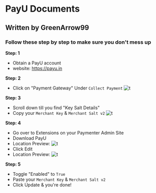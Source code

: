 # PayU Documents

## Written by GreenArrow99

### Follow these step by step to make sure you don't mess up

**Step: 1**
- Obtain a PayU account
 - website: https://payu.in

**Step: 2**
- Click on "Payment Gateway" Under `Collect Payment`
![t](https://i.e-z.host/tfnaz6gw.png)

**Step: 3**
- Scroll down till you find "Key Salt Details"
 - Copy your `Merchant Key` & `Merchant Salt v2`
![t](https://i.e-z.host/eozla00l.png)

**Step: 4**
- Go over to Extensions on your Paymenter Admin Site
- Download PayU
- Location Preview: ![t](https://i.e-z.host/476qlru9.png) 
- Click Edit
- Location Preview: ![t](https://i.e-z.host/27bktk8z.png) 

**Step: 5**
- Toggle "Enabled" to `True`
- Paste your `Merchant Key` & `Merchant Salt v2`
- Click Update & you're done!
